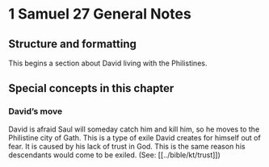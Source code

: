 # 1 Samuel 27 General Notes
## Structure and formatting

This begins a section about David living with the Philistines.

## Special concepts in this chapter

### David’s move
David is afraid Saul will someday catch him and kill him, so he moves to the Philistine city of Gath. This is a type of exile David creates for himself out of fear. It is caused by his lack of trust in God. This is the same reason his descendants would come to be exiled. (See: [[../bible/kt/trust]])